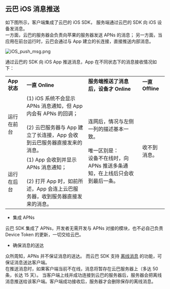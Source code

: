 ## 云巴 iOS 消息推送

如下图所示，客户端集成了云巴的 iOS SDK，
服务端通过云巴的 SDK 向 iOS 设备发消息。
<br>
一方面，云巴的服务器会负责向苹果的服务器发送 APNs 的消息；
另一方面，当应用在前台运行时，云巴会通过与 App 建立的长连接，直接推送内部消息。

![iOS_push_msg.png](https://raw.githubusercontent.com/yunba/docs/master/image/for_kb/iOS_push_msg.png)


通过云巴的 SDK 向 iOS App 推送消息，App 在不同状态下的消息接收情况如下：

<table border="0">

<tr>
  <td><b>App 状态</b></td>
  <td><b>一直 Online</b></td>
  <td><b>服务端推送了消息后，设备才 Online</b></td>
  <td><b>一直 Offline</b></td>
</tr>

<tr>
  <td>运行在前台</td>
  <td>(1) iOS 系统不会显示 APNs 消息通知，但 App 内会有 APNs 的回调；<br><br>
(2) 云巴服务器与 App 建立了长连接，App 会收到云巴服务器直接发来的消息。</td>

  <td rowspan="2">连网后，情况与左侧一列的描述基本一致。<br><br>唯一区别是：<br>设备不在线时，向 APNs 推送多条通知，在上线后只会收到最后一条。</td>

  <td rowspan="2">收不到消息。</td>
</tr>

<tr>
  <td>运行在后台</td>
  <td>(1) App 会收到并显示 APNs 消息通知；<br><br>
(2) 打开 App 时，如前所述，App 会连上云巴服务器，收到服务器直接发来的消息。</td>
</tr>
</table>

* 集成 APNs

云巴 SDK 集成了 APNs，开发者无需开发与 APNs 对接的模块，也不必自己负责 Device Token 的更新，一切交给云巴。

* 确保消息的送达

众所周知，APNs 并不保证消息的送达。
而云巴 SDK 支持 [离线消息](product_kb_offline_message.md) 的功能，可保证消息送达客户端。
<br>
在推送消息时，如果客户端当前不在线，消息将暂存在云巴服务器上（多达 50 条，长达 15 天）。
当客户端上线并成功连接到云巴的服务器后，服务器会把离线消息推送给该客户端。客户端成功接收后，服务器才会删除保存的离线消息。
<br>
